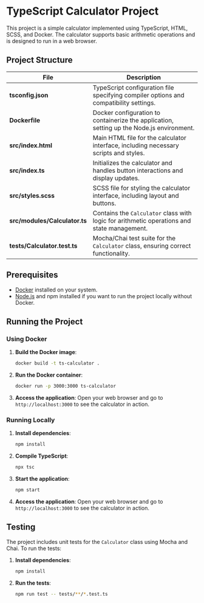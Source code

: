 # TypeScript Calculator Project

This project is a simple calculator implemented using TypeScript, HTML, SCSS, and Docker. The calculator supports basic arithmetic operations and is designed to run in a web browser.

## Project Structure

| File                          | Description                                                                               |
|-------------------------------|-------------------------------------------------------------------------------------------|
| **tsconfig.json**             | TypeScript configuration file specifying compiler options and compatibility settings.     |
| **Dockerfile**                | Docker configuration to containerize the application, setting up the Node.js environment. |
| **src/index.html**            | Main HTML file for the calculator interface, including necessary scripts and styles.      |
| **src/index.ts**              | Initializes the calculator and handles button interactions and display updates.           |
| **src/styles.scss**           | SCSS file for styling the calculator interface, including layout and buttons.             |
| **src/modules/Calculator.ts** | Contains the `Calculator` class with logic for arithmetic operations and state management.|
| **tests/Calculator.test.ts**  | Mocha/Chai test suite for the `Calculator` class, ensuring correct functionality.         |

## Prerequisites

- [Docker](https://www.docker.com/) installed on your system.
- [Node.js](https://nodejs.org/) and npm installed if you want to run the project locally without Docker.

## Running the Project

### Using Docker

1. **Build the Docker image**:

   ```sh
   docker build -t ts-calculator .
   ```

2. **Run the Docker container**:

   ```sh
   docker run -p 3000:3000 ts-calculator
   ```

3. **Access the application**:
   Open your web browser and go to `http://localhost:3000` to see the calculator in action.

### Running Locally

1. **Install dependencies**:

   ```sh
   npm install
   ```

2. **Compile TypeScript**:

   ```sh
   npx tsc
   ```

3. **Start the application**:

   ```sh
   npm start
   ```

4. **Access the application**:
   Open your web browser and go to `http://localhost:3000` to see the calculator in action.

## Testing

The project includes unit tests for the `Calculator` class using Mocha and Chai. To run the tests:

1. **Install dependencies**:

   ```sh
   npm install
   ```

2. **Run the tests**:

   ```sh
   npm run test -- tests/**/*.test.ts
   ```
